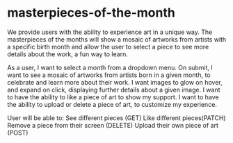 # masterpieces-of-the-month
We provide users with the ability to experience art in a unique way. The masterpieces of the months will show a mosaic of artworks from artists with a specific birth month and allow the user to select a piece to see more details about the work, a fun way to learn.

As a user, I want to select a month from a dropdown menu. On submit, I want to see a mosaic of artworks from artists born in a given month, to celebrate and learn more about their work. I want images to glow on hover, and expand on click, displaying further details about a given image. I want to have the ability to like a piece of art to show my support. I want to have the ability to upload or delete a piece of art, to customize my experience.

User will be able to:
See different pieces (GET)
Like different pieces(PATCH)
Remove a piece from their screen (DELETE)
Upload their own piece of art (POST)

